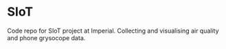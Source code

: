 # SIoT
Code repo for SIoT project at Imperial. Collecting and visualising air quality and phone grysocope data. 
